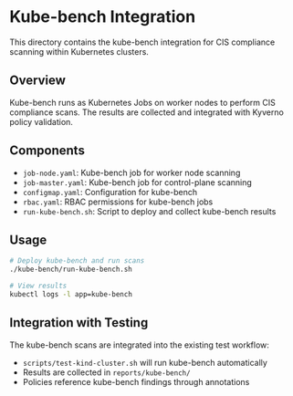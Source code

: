 # Kube-bench Integration

This directory contains the kube-bench integration for CIS compliance scanning within Kubernetes clusters.

## Overview

Kube-bench runs as Kubernetes Jobs on worker nodes to perform CIS compliance scans. The results are collected and integrated with Kyverno policy validation.

## Components

- `job-node.yaml`: Kube-bench job for worker node scanning
- `job-master.yaml`: Kube-bench job for control-plane scanning  
- `configmap.yaml`: Configuration for kube-bench
- `rbac.yaml`: RBAC permissions for kube-bench jobs
- `run-kube-bench.sh`: Script to deploy and collect kube-bench results

## Usage

```bash
# Deploy kube-bench and run scans
./kube-bench/run-kube-bench.sh

# View results
kubectl logs -l app=kube-bench
```

## Integration with Testing

The kube-bench scans are integrated into the existing test workflow:
- `scripts/test-kind-cluster.sh` will run kube-bench automatically
- Results are collected in `reports/kube-bench/`
- Policies reference kube-bench findings through annotations